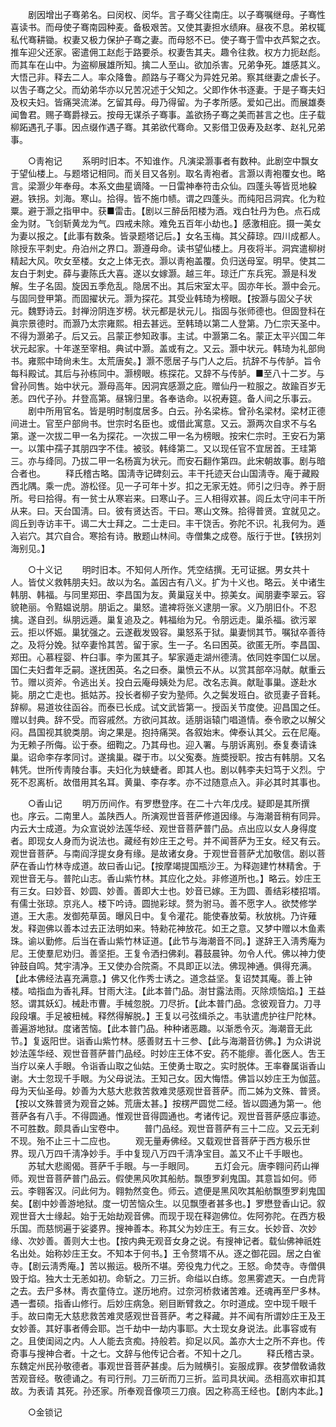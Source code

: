 <!-- { "loadSidebar": true } -->
　　剧因增出子骞弟名。曰闵权、闵华。言子骞父往南庄。以子骞嘱继母。子骞性喜读书。而母使子骞南园种麦。备极艰苦。又使其妻担水绩麻。昼夜不息。弟权辄私代骞耕锄。权妻又极力保护子骞之妻。而母怒不已。使子骞于雪中衣芦絮之衣。推车迎父还家。密遣佣工赵彪于路要杀。权妻吿其夫。趣令往救。权方力扼赵彪。而其车在山中。为盗柳展雄所知。擒二人至山。欲加杀害。兄弟争死。雄感其义。大悟己非。释去二人。率众降鲁。颜路与子骞父为异姓兄弟。察其继妻之虐长子。以吿子骞之父。而幼弟华亦以兄苦况述于父知之。父即作休书逐妻。于是子骞夫妇及权夫妇。皆痛哭流涕。乞留其母。母乃得留。为子孝所感。爱如己出。而展雄奏闻鲁君。赐子骞爵禄云。按母无谋杀子骞事。盖欲扬子骞之美而甚言之也。庄子载柳跖遇孔子事。因点缀作遇子骞。其弟欲代骞命。又影借卫伋寿及赵孝、赵礼兄弟事。 


　　○靑袍记 
　　系明时旧本。不知谁作。凡演梁灏事者有数种。此剧空中飘女于望仙楼上。与题塔记相同。而关目又各别。取名靑袍者。言灏以靑袍覆女也。略言。梁灏少年奉母。本系文曲星谪降。一日雷神奉符击众仙。四蓬头等皆觅地躱避。铁拐。刘海。寒山。拾得。皆不施巾帻。谓之四蓬头。而纯阳吕洞宾。化为粒粟。避于灏之指甲中。获■雷击。【剧以三醉岳阳楼为酒。戏白牡丹为色。点石成金为财。飞剑斩黄龙为气。四戒未除。难免五百年小劫也。】感激相庇。摄一美女为妻以报之。【此事有数条。皆录题塔记后。】女名玉梅。其父薛琼。四川成都人。除授东平刺史。舟泊州之界口。灏遵母命。读书望仙楼上。月夜将半。洞宾遣柳树精起大风。吹女至楼。女之上体无衣。灏以靑袍盖覆。负归送母室。明早。使其二友白于刺史。薛与妻陈氏大喜。遂以女嫁灏。越三年。琼迁广东兵宪。灏是科发解。生子名固。旋因五季危乱。隐居不出。其后宋室太平。固亦年长。灏中会元。与固同登甲第。而固擢状元。灏为探花。其受业韩琦为榜眼。【按灏与固父子状元。魏野诗云。封禅汾阴连岁榜。状元都是状元儿。指固与张师德也。但固登科在眞宗景德时。而灏乃太宗雍熙。相去甚远。至韩琦以第二人登第。乃仁宗天圣中。不得为灏弟子。后又云。吕蒙正参知政事。主试。中灏第二名。蒙正太平兴国二年状元起家。十年遂至宰相。典试中灏。盖或有之。又云。灏中状元。韩琦为礼部尙书。雍熙中琦尙未生。太荒唐矣。】灏不愿居子与门人之后。抗辞不与传胪。旨令每科殿试。其后与孙栋同中。灏榜眼。栋探花。又辞不与传胪。■至八十二岁。与曾孙同售。始中状元。灏母高年。因洞宾感灏之庇。赠仙丹一粒服之。故踰百岁无恙。四代子孙。幷登高第。昼锦归里。各奉诰命。以祝寿筵。备人间之乐事云。 
　　剧中所用官名。皆是明时制度居多。白云。孙名梁栋。曾孙名梁材。梁材正德间进士。官至户部尙书。世宗时名臣也。或借此寓意。又云。灏两次自求不与名第。遂一次拔二甲一名为探花。一次拔二甲一名为榜眼。按宋仁宗时。王安石为第一。以策中孺子其朋四字不佳。被驳。韩绛第二。又以现任官不宜居首。王珪第三。亦与绛同。乃拔二甲一名杨寘为状元。而安石翻作第四。此宋朝故事。剧与暗合者也。 
　　释氏稽古略。国淸寺记碑刻云。丰干托迹天台山国淸寺。庵于藏殿西北隅。乘一虎。游松径。见一子可年十岁。扣之无家无姓。师引之归寺。养于厨所。号曰拾得。有一贫士从寒岩来。曰寒山子。三人相得欢甚。闾丘太守问丰干所从来。曰。天台国淸。曰。彼有贤达否。干曰。寒山文殊。拾得普贤。宜就见之。闾丘到寺访丰干。谒二大士拜之。二士走曰。丰干饶舌。弥陀不识。礼我何为。遁入岩穴。其穴自合。寒拾有诗。散题山林间。寺僧集之成卷。版行于世。【铁拐刘海别见。】 


　　○十义记 
　　明时旧本。不知何人所作。凭空结撰。无可证据。男女共十人。皆仗义救韩朋夫妇。故以为名。盖因古有八义。扩为十义也。略云。关中诸生韩朋、韩福。与同里郑田、李昌国为友。黄巢寇关中。掠美女。闻朋妻李翠云。容貌艳丽。令黠媪说朋。朋诟之。巢怒。遣裨将张义逮朋一家。义乃朋旧仆。不忍擒。遂自刭。纵朋远遁。巢复追及之。韩福绐为兄。令朋远走。巢杀福。欲污翠云。拒以怀娠。巢犹强之。云遂截发毁容。巢怒系于狱。巢妻悯其节。嘱狱卒善待之。及将分娩。狱卒妻怜其苦。留于家。生一子。名曰困英。欲匿无所。李昌国、郑田。心慕程婴、杵臼事。李为匿其子。挈家遁走湖州德淸。依同姓李国仁以居。国仁夫妇耆年乏嗣。遂抚困英。名之曰泰。巢愤云不从。以赏其部卒冯献。献重云节。赠以资斧。令逃出关。投白云庵母姨处为尼。改名志眞。献耻事巢。遂赴水毙。朋之亡走也。抵姑苏。投长者柳子安为塾师。久之鬓发班白。欲觅妻子音耗。辞柳。易道妆往函谷。而泰已长成。试文武皆第一。授函关节度使。迎昌国之任。赠以封典。辞不受。而容戚然。方欲问其故。适朋诣辕门唱道情。泰令歌之以解父闷。昌国视其貌类朋。询之果是。抱持痛哭。各叙始末。俾泰认其父。云在尼庵。为无赖子所侮。讼于泰。细鞫之。乃其母也。迎入署。与朋诉离别。泰复奏请诛巢。诏命李存孝同讨。遂擒巢。磔于市。以父寃奏。旌奬授职。按古有韩朋。又名韩凭。世所传靑陵台事。夫妇化为蛱蜨者。即其人也。剧以韩李夫妇笃于义烈。宁死不忍离析。故借用其名耳。黄巢、李存孝。亦不过随意点入。非必其时其事也。 


　　○香山记 
　　明万历间作。有罗懋登序。在二十六年戊戌。疑即是其所撰也。序云。二南里人。盖陕西人。所演观世音菩萨修道因缘。与海潮音稍有同异。内云大士成道。为众宣说妙法莲华经、观世音菩萨普门品。点出应以女人身得度者。即现女人身而为说法也。藏经有妙庄王之号。并不闻菩萨为王女。经又有云。观世音菩萨。与南阎浮提女身有缘。是故诸女身。于观世音菩萨尤加敬信。剧以菩萨在香山竹林寺成道。故曰香山记。【按摩竭提国瓶沙王。为释迦建竹林精舍。于观世音无与。普陀山志。香山紫竹林。其应化之处。非修道所也。】略云。妙庄王有三女。曰妙音、妙圆、妙善。善即大士也。妙音已嫁。王为圆、善结彩楼招壻。有儒士张琼。京兆人。楼下吟诗。圆抛彩球。赘为驸马。善不愿字人。欲焚修学道。王大恚。发御苑草茵。曝风日中。复令灌花。能使春放菊。秋放桃。乃许薙发。释迦佛以善本过去正法明如来。特勑花神放花。如王之意。又梦中赠以木鱼素珠。谕以勤修。后当在香山紫竹林证道。【此节与海潮音不同。】遂辞王入淸秀庵为尼。王使羣尼劝归。善坚拒。王复令洒扫佛刹。暮鼓晨钟。勿令人代。佛以神力使钟鼓自鸣。梵宇淸净。王又使办合院斋。不具即正以法。佛现神通。俱得充满。【此本佛经法喜充满意。】佛又化作秀士诱之。道念益坚。复诏焚其庵。善上钟楼。啮指血为香礼拜。甘雨大注。【此本普门品。澍甘露法雨。灭除烦恼焰。】王益怒。谓其妖幻。械赴市曹。手械忽脱。刀尽折。【此本普门品。念彼观音力。刀寻段段壤。手足被杻械。释然得解脱。】王复以弓弦缉杀之。韦驮遣虎护往尸陀林。善遍游地狱。度诸苦恼。【此本普门品。种种诸恶趣。以渐悉令灭。海潮音无此节。】复返阳世。诣香山紫竹林。感善财五十三参、【此与海潮音彷佛。】为众讲说妙法莲华经、观世音菩萨普门品经。时妙庄王体不安。药不能瘳。善化医人。吿王当疗以亲人手眼。令诣香山取之仙姑。王使勇士取之。实时脱体。王率眷属诣香山谢。大士忽现千手眼。为父母说法。王知己女。因大悔悟。佛旨以妙庄王为伽蓝。母为天仙圣母。妙善为大慈大悲救苦救难灵感观世音菩萨。而二姊为文殊、普贤。【按以文殊普贤为观音之姊。荒唐太甚。】按楞严圆觉二经。皆以圆通为第一。他菩萨各有八手。不得圆通。惟观世音得圆通也。考诸传记。观世音菩萨感应事迹。不可胜数。颇具香山宝卷中。 
　　普门品经。观世音菩萨有三十二应。又云无刹不现。殆不止三十二应也。 
　　观无量寿佛经。又载观世音菩萨于西方极乐世界。现八万四千淸净妙手。手中复现八万四千淸净宝目。盖又不止千手眼也。 
　　苏轼大悲阁偈。菩萨千手眼。与一手眼同。 
　　五灯会元。唐李翱问药山禅师。观世音菩萨普门品云。假使黑风吹其船舫。飘堕罗刹鬼国。其意旨如何。师云。李翱客汉。问此何为。翱勃然变色。师云。遮便是黑风吹其船舫飘堕罗刹鬼国矣。【剧中妙善游地狱。度一切苦恼众生。以见飘堕者甚多也。】罗懋登香山记。叙观世音大士缘起。始于无始劫观音佛。而现于现在释迦佛位。佐阿弥陀。在西方极乐国。而慈悯遍于娑婆界。搜神善本。称其父为妙庄王。有三女。长妙音、次妙缘、次妙善。善则大士也。【按内典无观音女身之说。有搜神记者。载仙佛神祇姓名出处。始称妙庄王女。不知本于何书。】王令赘壻不从。逐之御花园。居之白雀寺。【剧云淸秀庵。】苦以搬运。极所不堪。旁役鬼力代之。王怒。命焚寺。寺僧俱毁于焰。独大士无恙如初。命斩之。刀三折。命缢以白练。忽黑雾遮天。一白虎背之去。去尸多林。靑衣童侍立。遂历地府。过奈河桥救诸苦难。还魂再至尸多林。遇一耆硕。指香山修行。后妙庄病急。剜目断臂救之。尔时道成。空中现千眼千手。故曰南无大慈悲救苦难灵感观世音菩萨。考之释藏。并不闻有所谓妙庄王及王女妙善。其好事者傅会耶。岂千劫中一劫内事耶。大士现女身说法。此事容或有之。且使闺闼之内。人人能去贪痴。持般若。抑足以风。盖亦大士之所不弃也。传奇事与搜神合者。十之七。文辞与他传记合者。不知十之几。 
　　释氏稽古录。东魏定州民孙敬德者。事观世音菩萨甚虔。后为贼横引。妄服成罪。夜梦僧敎诵救苦观音经。敬德诵之。有司行刑。刀三斫而刀三折。监司具状闻。丞相高欢审扣其故。为表请 其死。孙还家。所奉观音像项三刀痕。因之称高王经也。【剧内本此。】 


　　○金锁记 
